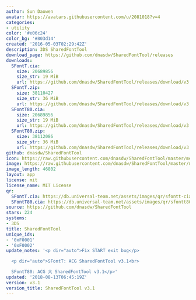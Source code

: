 ```yaml
---
author: Sun Daowen
avatar: https://avatars.githubusercontent.com/u/2081018?v=4
categories:
- utility
color: '#e06c24'
color_bg: '#803d14'
created: '2016-05-03T02:29:42Z'
description: 3DS SharedFontTool
download_page: https://github.com/dnasdw/SharedFontTool/releases
downloads:
  SFontT.cia:
    size: 20689856
    size_str: 19 MiB
    url: https://github.com/dnasdw/SharedFontTool/releases/download/v3.1/SFontT.cia
  SFontT.zip:
    size: 38110427
    size_str: 36 MiB
    url: https://github.com/dnasdw/SharedFontTool/releases/download/v3.1/SFontT.zip
  SFontT80.cia:
    size: 20689856
    size_str: 19 MiB
    url: https://github.com/dnasdw/SharedFontTool/releases/download/v3.1/SFontT80.cia
  SFontT80.zip:
    size: 38112086
    size_str: 36 MiB
    url: https://github.com/dnasdw/SharedFontTool/releases/download/v3.1/SFontT80.zip
github: dnasdw/SharedFontTool
icon: https://raw.githubusercontent.com/dnasdw/SharedFontTool/master/meta/icon_3ds.png
image: https://raw.githubusercontent.com/dnasdw/SharedFontTool/master/meta/banner_3ds.png
image_length: 46802
layout: app
license: mit
license_name: MIT License
qr:
  SFontT.cia: https://db.universal-team.net/assets/images/qr/sfontt-cia.png
  SFontT80.cia: https://db.universal-team.net/assets/images/qr/sfontt80-cia.png
source: https://github.com/dnasdw/SharedFontTool
stars: 224
systems:
- 3DS
title: SharedFontTool
unique_ids:
- '0xF0001'
- '0xF0002'
update_notes: '<p dir="auto">Fix START exit bug</p>

  <p dir="auto">SFontT: ACG SharedFontTool v3.1<br>

  SFontT80: ACG 大 SharedFontTool v3.1</p>'
updated: '2018-08-13T06:45:19Z'
version: v3.1
version_title: SharedFontTool v3.1
---
```

